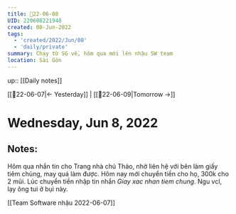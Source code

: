 ```yaml
---
title: 📝22-06-08
UID: 220608221948
created: 08-Jun-2022
tags:
  - 'created/2022/Jun/08'
  - 'daily/private'
summary: Chạy từ SG về, hôm qua mới lên nhậu SW team
location: Sài Gòn
---
```


up:: [[Daily notes]]

[[📝22-06-07|<- Yesterday]] | [[📝22-06-09|Tomorrow ->]]
# Wednesday, Jun 8, 2022

## Notes:
Hôm qua nhắn tin cho Trang nhà chú Thảo, nhờ liên hệ với bên làm giấy tiêm chủng, may quá làm được. Hôm nay mới chuyển tiền cho họ, 300k cho 2 mũi. Lúc chuyển tiền nhập tin nhắn *Giay xac nhan tiem chung*. Ngu vcl, lạy ông tui ở bụi này.

[[Team Software nhậu 2022-06-07]]

